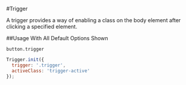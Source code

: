 #Trigger

A trigger provides a way of enabling a class on the body element after clicking a specified element.

##Usage With All Default Options Shown

```pug
button.trigger
```

```js
Trigger.init({
  trigger: '.trigger',
  activeClass: 'trigger-active'
});
```
